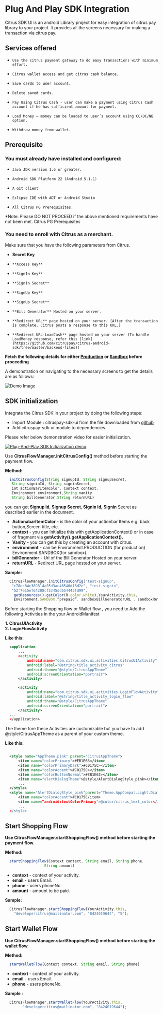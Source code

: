 
# Plug And Play SDK Integration

Citrus SDK UI is an android Library project for easy integration of citrus pay library to your project. It provides all the screens necessary for making a transaction via citrus pay.

## Services offered

*     Use the citrus payment gateway to do easy transactions with minimum effort. 
*     Citrus wallet access and get citrus cash balance. 
*     Save cards to user account. 
*     Delete saved cards. 
*     Pay Using Citrus Cash - user can make a payment using Citrus Cash account if he has sufficient amount for payment. 
*     Load Money – money can be loaded to user’s account using CC/DC/NB option. 
*     Withdraw money from wallet.

## Prerequisite
### You must already have installed and configured:

*     Java JDK version 1.6 or greater.
*     Android SDK Platform 22 (Android 5.1.1)
*     A Git client
*     Eclipse IDE with ADT or Android Studio
*     All Citrus PG Prerequisites.

*Note: Please DO NOT PROCEED if the above mentioned requirements have not been met. Citrus PG Prerequisites

### You need to enroll with Citrus as a merchant.

Make sure that you have the following parameters from Citrus.

* **Secret Key**
*     **Access Key**
*     **SignIn Key**
*     **SignIn Secret**
*     **SignUp Key**
*     **SignUp Secret**
*     **Bill Generator** Hosted on your server.
*     **Redirect URL** page hosted on your server. (After the transaction is complete, Citrus posts a response to this URL.) 
*     **Redirect URL-LoadCash** page hosted on your server (To handle LoadMoney response, refer this [link](https://github.com/citruspay/citrus-android-sdk/tree/master/backend-files))

**Fetch the following details for either [Production](http://www.citruspay.com/) or [Sandbox](http://sandbox.citruspay.com/) before proceeding**

A demonstration on navigating to the necessary screens to get the details are as follows: 

  ![Demo Image]( https://cldup.com/pG7aGwfHDh.gif)

## SDK initialization

Integrate the Citrus SDK in your project by doing the following steps:

   * Import Module : citruspay-sdk-ui from the file downloaded from [github](https://github.com/citruspay/plug-play-sdk-android)
   * Add citruspay-sdk-ui module to dependencies

Please refer below demonstration video for easier initialization.

[![Plug-And-Play SDK Initialization demo](http://i.imgur.com/VkOQlyb.png?1)](https://player.vimeo.com/video/140033977 "Plug-And-Play SDK Initialization - Click to Watch!")

Use **CitrusFlowManager.initCitrusConfig()** method before starting the payment flow.

**Method:**
```javascript
  initCitrusConfig(String signupId, String signupSecret,
   String signinId, String signinSecret,
   int actionBarItemColor, Context context,
   Environment environment,String vanity
   String billGenerator,String returnURL)
```
you can get **Signup Id**, **Signup Secret**, **Signin Id**, **Signin** Secret as described earlier in the document. 
   
* **ActionabarItemColor** - is the color of your actionbar Items e.g. back button,Screen title, etc.
* **context** - you can Initialize this with getApplicationContext() or in case of fragment via **getActivity().getApplicationContext().**
* **Vanity** - you can get this by creating an account with citrus.
* **environment** - can be Environment.PRODUCTION (for production) Environment.SANDBOX(for sandbox). 
* **billGenerator** - Url of the Bill Generator Hosted on your server.
* **returnURL** - Redirect URL page hosted on your server.

**Sample:**
```javascript
  CitrusFlowManager.initCitrusConfig("test-signup",
   "c78ec84e389814a05d3ae46546d16d2e", "test-signin",
   "52f7e15efd4208cf5345dd554443fd99",
    getResources().getColor(R.color.white),YourActivity.this,
    Environment.SANDBOX,”prepaid”, sandboxBillGeneratorURL , sandboxReturnURL);
```

Before starting the Shopping flow or Wallet flow , you need to Add the following Activities in the your AndroidManifest

**1. CitrusUIActivity **  
**2. LoginFlowActivity**

**Like this:**
```xml
  <application
      ...
      <activity
          android:name="com.citrus.sdk.ui.activities.CitrusUIActivity"
          android:label="@string/title_activity_citrus"
          android:theme="@style/CitrusAppTheme"
          android:screenOrientation="portrait">
      </activity>

      <activity
          android:name="com.citrus.sdk.ui.activities.LoginFlowActivity"
          android:label="@string/title_activity_login_flow"
          android:theme="@style/CitrusAppTheme"
          android:screenOrientation="portrait">
      </activity> 
  ...
  </application>
```
The theme fore these Activities are customizable but you have to add @style/CitrusAppTheme as a parent of your custom theme.

**Like this:**
```xml

  <style name="AppTheme.pink" parent="CitrusAppTheme"> 
      <item name="colorPrimary">#EB1E63</item> 
      <item name="colorPrimaryDark">#C0175C></item> 
      <item name="colorAccent">#C0175C></item> 
      <item name="colorButtonNormal">#EB1E63></item>
      <item name="alertDialogTheme">@style/AlertDialogStyle_pink></item>
      ...
  </style>
  <style name="AlertDialogStyle_pink"parent="Theme.AppCompat.Light.Dialog.Alert"> 
      <item name="colorAccent">#C0175C/item> 
      <item name=“android:textColorPrimary">@color/citrus_text_color</item>
      ...
  </style>

```

## Start Shopping Flow

**Use CitrusFlowManager.startShoppingFlow() method before starting the payment flow.**

**Method:**
```javascript
  startShoppingFlow(Context context, String email, String phone,           
                  String amount)
```

*  **context** - context of your activity.
*  **email** - users Email.
*  **phone** - users phoneNo.
*  **amount** - amount to be paid.  

**Sample:**

```javascript
  CitrusFlowManager.startShoppingFlow(YourActivity.this,       
    "developercitrus@mailinator.com", "8424019644", "5");
```

## Start Wallet Flow

**Use CitrusFlowManager.startShoppingFlow() method before starting the wallet flow.**

**Method:**
```javascript
  startWalletFlow(Context context, String email, String phone)
```
* **context** - context of your activity.
* **email** - users Email.
* **phone** - users phoneNo.

**Sample :**
```javascript
  CitrusFlowManager.startWalletFlow(YourActivity.this, 
        "developercitrus@mailinator.com", "8424019644");
```


